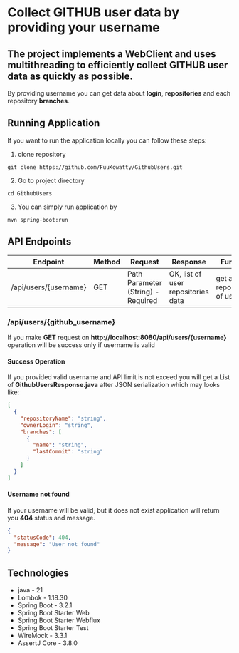 # Collect GITHUB user data by providing your username

## The project implements a WebClient and uses multithreading to efficiently collect GITHUB user data as quickly as possible.

By providing username you can get data about **login**, **repositories** and each repository **branches**.

## Running Application
If you want to run the application locally you can follow these steps:
1. clone repository 
```shell
git clone https://github.com/FuuKowatty/GithubUsers.git
```
2. Go to project directory
```shell
cd GithubUsers
```
3. You can simply run application by
```shell
mvn spring-boot:run
```

## API Endpoints

| Endpoint              | Method | Request                            | Response                           | Function                                    |
|-----------------------|--------|------------------------------------|------------------------------------|---------------------------------------------|
| /api/users/{username} | GET    | Path Parameter (String) - Required | OK, list of user repositories data | get all repositories of user                |


### /api/users/{github_username}
If you make **GET** request on **http://localhost:8080/api/users/{username}** operation will be success only if username is valid


#### Success Operation
If you provided valid username and API limit is not exceed you will get a List of **GithubUsersResponse.java** after JSON serialization
which may looks like:

```json
[
  {
    "repositoryName": "string",
    "ownerLogin": "string",
    "branches": [
      {
        "name": "string",
        "lastCommit": "string"
      }
    ]
  }
]
```

#### Username not found
If your username will be valid, but it does not exist application will return you **404** status and message.
```json
{
  "statusCode": 404,
  "message": "User not found"
}
```


## Technologies
- java - 21
- Lombok - 1.18.30
- Spring Boot - 3.2.1
- Spring Boot Starter Web
- Spring Boot Starter Webflux
- Spring Boot Starter Test
- WireMock - 3.3.1
- AssertJ Core - 3.8.0